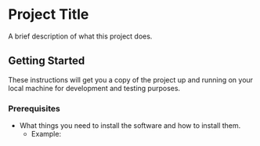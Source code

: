 # Project Title

A brief description of what this project does.

## Getting Started

These instructions will get you a copy of the project up and running on your local machine for development and testing purposes. 

### Prerequisites

* What things you need to install the software and how to install them.
    * Example: 
